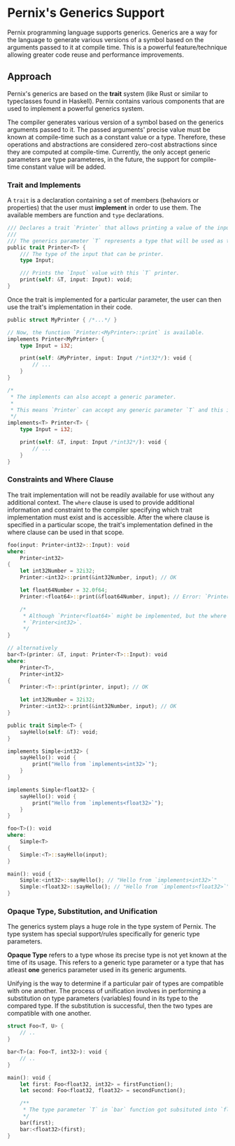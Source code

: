# Pernix's Generics Support

Pernix programming language supports generics. Generics are a way for the language to generate
various versions of a symbol based on the arguments passed to it at compile time. This is a powerful
feature/technique allowing greater code reuse and performance improvements.

## Approach

Pernix's generics are based on the **trait** system (like Rust or similar to typeclasses found
in Haskell). Pernix contains various components that are used to implement a powerful generics
system.

The compiler generates various version of a symbol based on the generics arguments passed to it. The
passed arguments' precise value must be known at compile-time such as a constant value or a type.
Therefore, these operations and abstractions are considered zero-cost abstractions since they are
computed at compile-time. Currently, the only accept generic parameters are type parameteres, in the
future, the support for compile-time constant value will be added.

### Trait and Implements

A `trait` is a declaration containing a set of members (behaviors or properties) that the user must
**implement** in order to use them. The available members are function and `type` declarations.

``` rust
/// Declares a trait `Printer` that allows printing a value of the input.
///
/// The generics parameter `T` represents a type that will be used as the printer object.
public trait Printer<T> {
    /// The type of the input that can be printer.
    type Input;

    /// Prints the `Input` value with this `T` printer.
    print(self: &T, input: Input): void;
}
```

Once the trait is implemented for a particular parameter, the user can then use the trait's
implementation in their code.

``` rust
public struct MyPrinter { /*...*/ }

// Now, the function `Printer:<MyPrinter>::print` is available.
implements Printer<MyPrinter> {
    type Input = i32;

    print(self: &MyPrinter, input: Input /*int32*/): void {
        // ...
    }
}
```

``` rust
/*
 * The implements can also accept a generic parameter.
 *
 * This means `Printer` can accept any generic parameter `T` and this implementation will be used.
 */
implements<T> Printer<T> {
    type Input = i32;

    print(self: &T, input: Input /*int32*/): void {
        // ...
    }
}
```

### Constraints and Where Clause

The trait implementation will not be readily available for use without any additional context. The
`where` clause is used to provide additional information and constraint to the compiler specifying
which trait implementation must exist and is accessible. After the where clause is specified in a
particular scope, the trait's implementation defined in the where clause can be used in that scope.

``` rust
foo(input: Printer<int32>::Input): void 
where:
    Printer<int32> 
{
    let int32Number = 32i32;
    Printer:<int32>::print(&int32Number, input); // OK 

    let float64Number = 32.0f64;
    Printer:<float64>::print(&float64Number, input); // Error: `Printer<float64>` is not available.

    /*
     * Although `Printer<float64>` might be implemented, but the where clause only specifies 
     * `Printer<int32>`.
     */                                               
}

// alternatively
bar<T>(printer: &T, input: Printer<T>::Input): void
where:
    Printer<T>,
    Printer<int32>
{
    Printer:<T>::print(printer, input); // OK

    let int32Number = 32i32;
    Printer:<int32>::print(&int32Number, input); // OK 
}
```

``` rust
public trait Simple<T> {
    sayHello(self: &T): void;
}

implements Simple<int32> {
    sayHello(): void {
        print("Hello from `implements<int32>`");
    }
}

implements Simple<float32> {
    sayHello(): void {
        print("Hello from `implements<float32>`");
    }
}

foo<T>(): void
where:
    Simple<T>
{
    Simple:<T>::sayHello(input);
}

main(): void {
    Simple:<int32>::sayHello(); // "Hello from `implements<int32>`"
    Simple:<float32>::sayHello(); // "Hello from `implements<float32>`"
}
```

### Opaque Type, Substitution, and Unification

The generics system plays a huge role in the type system of Pernix. The type system has special
support/rules specifically for generic type parameters.

**Opaque Type** refers to a type whose its precise type is not yet known at the time of its usage.
This refers to a generic type parameter or a type that has atleast **one** generics parameter used
in its generic arguments.

Unifying is the way to determine if a particular pair of types are compatible with one another. The
process of unification involves in performing a substitution on type parameters (variables) found in
its type to the compared type. If the substitution is successful, then the two types are compatible
with one another.

``` rust
struct Foo<T, U> {
    // ..
}

bar<T>(a: Foo<T, int32>): void {
    // ..
}

main(): void {
    let first: Foo<float32, int32> = firstFunction();
    let second: Foo<float32, float32> = secondFunction();

    /**
     * The type parameter `T` in `bar` function got subsituted into `float32`
     */
    bar(first);
    bar:<float32>(first);
}
```
